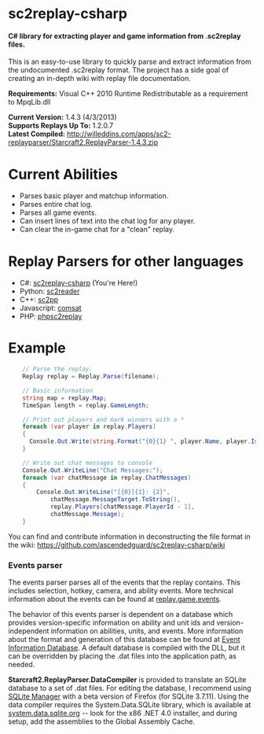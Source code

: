 sc2replay-csharp
================
#### C# library for extracting player and game information from .sc2replay files. ####

This is an easy-to-use library to quickly parse and extract information from the undocumented .sc2replay format. The project has a side goal of creating an in-depth wiki with replay file documentation.

**Requirements:** Visual C++ 2010 Runtime Redistributable as a requirement to MpqLib.dll

**Current Version:** 1.4.3 (4/3/2013)  
**Supports Replays Up To:** 1.2.0.7  
**Latest Compiled:** http://willeddins.com/apps/sc2-replayparser/Starcraft2.ReplayParser-1.4.3.zip

Current Abilities
================
* Parses basic player and matchup information.
* Parses entire chat log.
* Parses all game events.
* Can insert lines of text into the chat log for any player.
* Can clear the in-game chat for a "clean" replay.

Replay Parsers for other languages
======================
* C#: [sc2replay-csharp](https://github.com/ascendedguard/sc2replay-csharp) (You're Here!)
* Python: [sc2reader](https://github.com/GraylinKim/sc2reader)
* C++: [sc2pp](https://github.com/zsol/sc2pp)
* Javascript: [comsat](https://github.com/tec27/comsat)
* PHP: [phpsc2replay](http://code.google.com/p/phpsc2replay/)

Example
======================
```csharp
    // Parse the replay.
    Replay replay = Replay.Parse(filename);

    // Basic information
    string map = replay.Map;
    TimeSpan length = replay.GameLength;

    // Print out players and mark winners with a *
    foreach (var player in replay.Players)
    {
      Console.Out.Write(string.Format("{0}{1} ", player.Name, player.IsWinner ? "*" : string.Empty));
    }

    // Write out chat messages to console
    Console.Out.WriteLine("Chat Messages:");
    foreach (var chatMessage in replay.ChatMessages)
    {
        Console.Out.WriteLine("[{0}]{1}: {2}",
            chatMessage.MessageTarget.ToString(),
            replay.Players[chatMessage.PlayerId - 1], 
            chatMessage.Message);
    }
```

You can find and contribute information in deconstructing the file format in the wiki: <https://github.com/ascendedguard/sc2replay-csharp/wiki>

### Events parser

The events parser parses all of the events that the replay contains.  This includes selection, hotkey, camera, and ability events.  More technical information about the events can be found at [replay.game.events](https://github.com/Mischanix/sc2replay-csharp/wiki/replay.game.events).

The behavior of this events parser is dependent on a database which provides version-specific information on ability and unit ids and version-independent information on abilities, units, and events.  More information about the format and generation of this database can be found at [Event Information Database](https://github.com/Mischanix/sc2replay-csharp/wiki/Event-Information-Database).  A default database is compiled with the DLL, but it can be overridden by placing the .dat files into the application path, as needed.

**Starcraft2.ReplayParser.DataCompiler** is provided to translate an SQLite database to a set of .dat files.  For editing the database, I recommend using [SQLite Manager](https://addons.mozilla.org/en-US/firefox/addon/sqlite-manager/) with a beta version of Firefox (for SQLite 3.7.11).  Using the data compiler requires the System.Data.SQLite library, which is available at [system.data.sqlite.org](http://system.data.sqlite.org/index.html/doc/trunk/www/downloads.wiki) -- look for the x86 .NET 4.0 installer, and during setup, add the assemblies to the Global Assembly Cache.
